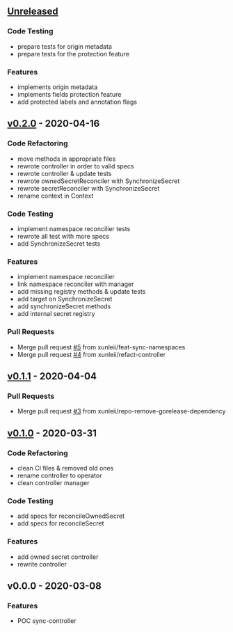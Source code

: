 <a name="unreleased"></a>
## [Unreleased]

### Code Testing
- prepare tests for origin metadata
- prepare tests for the protection feature

### Features
- implements origin metadata
- implements fields protection feature
- add protected labels and annotation flags


<a name="v0.2.0"></a>
## [v0.2.0] - 2020-04-16
### Code Refactoring
- move methods in appropriate files
- rewrote controller in order to valid specs
- rewrote controller & update tests
- rewrote ownedSecretReconciler with SynchronizeSecret
- rewrote secretReconciler with SynchronizeSecret
- rename context in Context

### Code Testing
- implement namespace reconcilier tests
- rewrote all test with more specs
- add SynchronizeSecret tests

### Features
- implement namespace reconcilier
- link namespace reconciler with manager
- add missing registry methods & update tests
- add target on SynchronizeSecret
- add synchronizeSecret methods
- add internal secret registry

### Pull Requests
- Merge pull request [#5](https://github.com/xunleii/sync-secrets-controller/issues/5) from xunleii/feat-sync-namespaces
- Merge pull request [#4](https://github.com/xunleii/sync-secrets-controller/issues/4) from xunleii/refact-controller


<a name="v0.1.1"></a>
## [v0.1.1] - 2020-04-04
### Pull Requests
- Merge pull request [#3](https://github.com/xunleii/sync-secrets-controller/issues/3) from xunleii/repo-remove-gorelease-dependency


<a name="v0.1.0"></a>
## [v0.1.0] - 2020-03-31
### Code Refactoring
- clean CI files & removed old ones
- rename controller to operator
- clean controller manager

### Code Testing
- add specs for reconcileOwnedSecret
- add specs for reconcileSecret

### Features
- add owned secret controller
- rewrite controller


<a name="v0.0.0"></a>
## v0.0.0 - 2020-03-08
### Features
- POC sync-controller


[Unreleased]: https://github.com/xunleii/sync-secrets-controller/compare/v0.2.0...HEAD
[v0.2.0]: https://github.com/xunleii/sync-secrets-controller/compare/v0.1.1...v0.2.0
[v0.1.1]: https://github.com/xunleii/sync-secrets-controller/compare/v0.1.0...v0.1.1
[v0.1.0]: https://github.com/xunleii/sync-secrets-controller/compare/v0.0.0...v0.1.0
